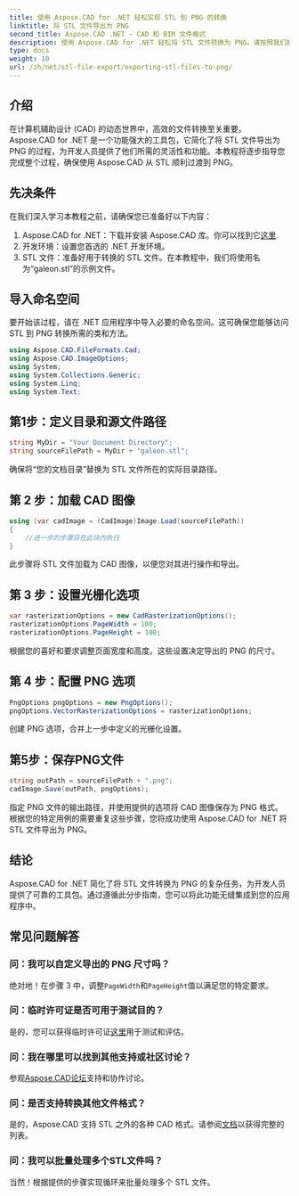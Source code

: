 ```yaml
---
title: 使用 Aspose.CAD for .NET 轻松实现 STL 到 PNG 的转换
linktitle: 将 STL 文件导出为 PNG
second_title: Aspose.CAD .NET - CAD 和 BIM 文件格式
description: 使用 Aspose.CAD for .NET 轻松将 STL 文件转换为 PNG。请按照我们的分步指南进行无缝集成。现在下载！
type: docs
weight: 10
url: /zh/net/stl-file-export/exporting-stl-files-to-png/
---
```

## 介绍
在计算机辅助设计 (CAD) 的动态世界中，高效的文件转换至关重要。 Aspose.CAD for .NET 是一个功能强大的工具包，它简化了将 STL 文件导出为 PNG 的过程，为开发人员提供了他们所需的灵活性和功能。本教程将逐步指导您完成整个过程，确保使用 Aspose.CAD 从 STL 顺利过渡到 PNG。
## 先决条件
在我们深入学习本教程之前，请确保您已准备好以下内容：
1.  Aspose.CAD for .NET：下载并安装 Aspose.CAD 库。你可以找到它[这里](https://releases.aspose.com/cad/net/).
2. 开发环境：设置您首选的 .NET 开发环境。
3. STL 文件：准备好用于转换的 STL 文件。在本教程中，我们将使用名为“galeon.stl”的示例文件。
## 导入命名空间
要开始该过程，请在 .NET 应用程序中导入必要的命名空间。这可确保您能够访问 STL 到 PNG 转换所需的类和方法。
```csharp
using Aspose.CAD.FileFormats.Cad;
using Aspose.CAD.ImageOptions;
using System;
using System.Collections.Generic;
using System.Linq;
using System.Text;
```
## 第1步：定义目录和源文件路径
```csharp
string MyDir = "Your Document Directory";
string sourceFilePath = MyDir + "galeon.stl";
```
确保将“您的文档目录”替换为 STL 文件所在的实际目录路径。
## 第 2 步：加载 CAD 图像
```csharp
using (var cadImage = (CadImage)Image.Load(sourceFilePath))
{
    //进一步的步骤将在此块内执行
}
```
此步骤将 STL 文件加载为 CAD 图像，以便您对其进行操作和导出。
## 第 3 步：设置光栅化选项
```csharp
var rasterizationOptions = new CadRasterizationOptions();
rasterizationOptions.PageWidth = 100;
rasterizationOptions.PageHeight = 100;
```
根据您的喜好和要求调整页面宽度和高度。这些设置决定导出的 PNG 的尺寸。
## 第 4 步：配置 PNG 选项
```csharp
PngOptions pngOptions = new PngOptions();
pngOptions.VectorRasterizationOptions = rasterizationOptions;
```
创建 PNG 选项，合并上一步中定义的光栅化设置。
## 第5步：保存PNG文件
```csharp
string outPath = sourceFilePath + ".png";
cadImage.Save(outPath, pngOptions);
```
指定 PNG 文件的输出路径，并使用提供的选项将 CAD 图像保存为 PNG 格式。
根据您的特定用例的需要重复这些步骤，您将成功使用 Aspose.CAD for .NET 将 STL 文件导出为 PNG。
## 结论
Aspose.CAD for .NET 简化了将 STL 文件转换为 PNG 的复杂任务，为开发人员提供了可靠的工具包。通过遵循此分步指南，您可以将此功能无缝集成到您的应用程序中。
## 常见问题解答
### 问：我可以自定义导出的 PNG 尺寸吗？
绝对地！在步骤 3 中，调整`PageWidth`和`PageHeight`值以满足您的特定要求。
### 问：临时许可证是否可用于测试目的？
是的，您可以获得临时许可证[这里](https://purchase.aspose.com/temporary-license/)用于测试和评估。
### 问：我在哪里可以找到其他支持或社区讨论？
参观[Aspose.CAD论坛](https://forum.aspose.com/c/cad/19)支持和协作讨论。
### 问：是否支持转换其他文件格式？
是的，Aspose.CAD 支持 STL 之外的各种 CAD 格式。请参阅[文档](https://reference.aspose.com/cad/net/)以获得完整的列表。
### 问：我可以批量处理多个STL文件吗？
当然！根据提供的步骤实现循环来批量处理多个 STL 文件。